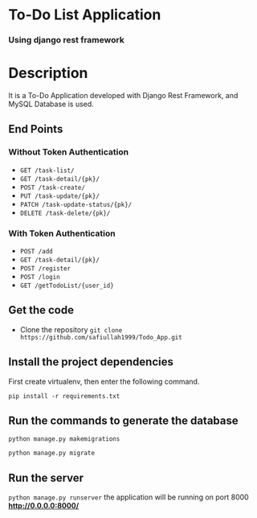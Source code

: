 # To-Do List Application

### Using django rest framework 

# Description

It is a To-Do Application developed with Django Rest Framework, and MySQL Database is used.


## End Points

### Without Token Authentication

* `GET /task-list/`
* `GET /task-detail/{pk}/`
* `POST /task-create/`
* `PUT /task-update/{pk}/`
* `PATCH /task-update-status/{pk}/`
* `DELETE /task-delete/{pk}/`

### With Token Authentication

* `POST /add`
* `GET /task-detail/{pk}/`
* `POST /register`
* `POST /login`
* `GET /getTodoList/{user_id}`


## Get the code
* Clone the repository
`git clone https://github.com/safiullah1999/Todo_App.git`

## Install the project dependencies

First create virtualenv, then enter the following command.

`pip install -r requirements.txt`

## Run the commands to generate the database
`python manage.py makemigrations`

`python manage.py migrate`

## Run the server
`python manage.py runserver` the application will be running on port 8000 **http://0.0.0.0:8000/**
